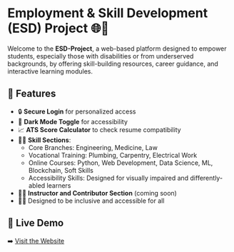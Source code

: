 # Employment & Skill Development (ESD) Project 🌐💼

Welcome to the **ESD-Project**, a web-based platform designed to empower students, especially those with disabilities or from underserved backgrounds, by offering skill-building resources, career guidance, and interactive learning modules.

## 🌟 Features

- 🔒 **Secure Login** for personalized access
- 🌙 **Dark Mode Toggle** for accessibility
- 📈 **ATS Score Calculator** to check resume compatibility
- 🧑‍🏫 **Skill Sections**:
  - Core Branches: Engineering, Medicine, Law
  - Vocational Training: Plumbing, Carpentry, Electrical Work
  - Online Courses: Python, Web Development, Data Science, ML, Blockchain, Soft Skills
  - Accessibility Skills: Designed for visually impaired and differently-abled learners
- 👨‍🏫 **Instructor and Contributor Section** (coming soon)
- 🧑‍🦯 Designed to be inclusive and accessible for all

## 🔗 Live Demo

➡️ [Visit the Website](https://saroni-ghosh.github.io/ESD-Project/)


